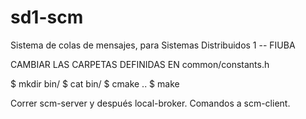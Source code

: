 # sd1-scm
Sistema de colas de mensajes, para Sistemas Distribuidos 1 -- FIUBA

CAMBIAR LAS CARPETAS DEFINIDAS EN common/constants.h

$ mkdir bin/
$ cat bin/
$ cmake ..
$ make

Correr scm-server y después local-broker. Comandos a scm-client.

